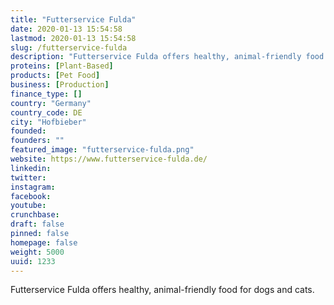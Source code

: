 ```yaml
---
title: "Futterservice Fulda"
date: 2020-01-13 15:54:58
lastmod: 2020-01-13 15:54:58
slug: /futterservice-fulda
description: "Futterservice Fulda offers healthy, animal-friendly food for dogs and cats."
proteins: [Plant-Based]
products: [Pet Food]
business: [Production]
finance_type: []
country: "Germany"
country_code: DE
city: "Hofbieber"
founded: 
founders: ""
featured_image: "futterservice-fulda.png"
website: https://www.futterservice-fulda.de/
linkedin: 
twitter: 
instagram: 
facebook: 
youtube: 
crunchbase: 
draft: false
pinned: false
homepage: false
weight: 5000
uuid: 1233
---
```

Futterservice Fulda offers healthy, animal-friendly food for dogs and cats.
